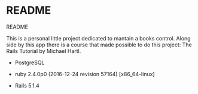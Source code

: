 # README

README

This is a personal little project dedicated to mantain a books control. Along side by this app there is a course that made possible to do this project: The Rails Tutorial by Michael Hartl.

* PostgreSQL

* ruby 2.4.0p0 (2016-12-24 revision 57164) [x86_64-linux]

* Rails 5.1.4